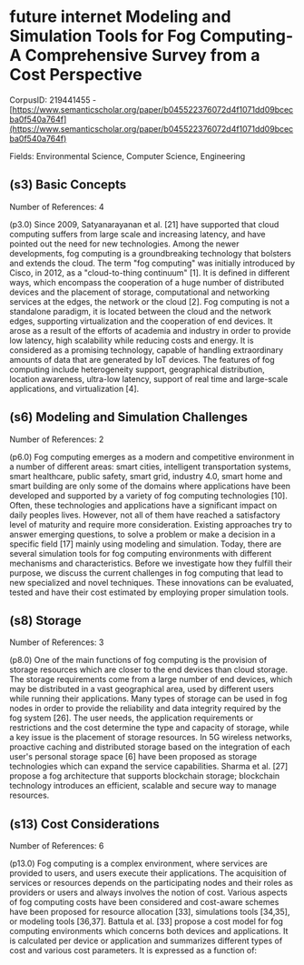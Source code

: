 # future internet Modeling and Simulation Tools for Fog Computing-A Comprehensive Survey from a Cost Perspective

CorpusID: 219441455 - [https://www.semanticscholar.org/paper/b045522376072d4f1071dd09bcecba0f540a764f](https://www.semanticscholar.org/paper/b045522376072d4f1071dd09bcecba0f540a764f)

Fields: Environmental Science, Computer Science, Engineering

## (s3) Basic Concepts
Number of References: 4

(p3.0) Since 2009, Satyanarayanan et al. [21] have supported that cloud computing suffers from large scale and increasing latency, and have pointed out the need for new technologies. Among the newer developments, fog computing is a groundbreaking technology that bolsters and extends the cloud. The term "fog computing" was initially introduced by Cisco, in 2012, as a "cloud-to-thing continuum" [1]. It is defined in different ways, which encompass the cooperation of a huge number of distributed devices and the placement of storage, computational and networking services at the edges, the network or the cloud [2]. Fog computing is not a standalone paradigm, it is located between the cloud and the network edges, supporting virtualization and the cooperation of end devices. It arose as a result of the efforts of academia and industry in order to provide low latency, high scalability while reducing costs and energy. It is considered as a promising technology, capable of handling extraordinary amounts of data that are generated by IoT devices. The features of fog computing include heterogeneity support, geographical distribution, location awareness, ultra-low latency, support of real time and large-scale applications, and virtualization [4].
## (s6) Modeling and Simulation Challenges
Number of References: 2

(p6.0) Fog computing emerges as a modern and competitive environment in a number of different areas: smart cities, intelligent transportation systems, smart healthcare, public safety, smart grid, industry 4.0, smart home and smart building are only some of the domains where applications have been developed and supported by a variety of fog computing technologies [10]. Often, these technologies and applications have a significant impact on daily peoples lives. However, not all of them have reached a satisfactory level of maturity and require more consideration. Existing approaches try to answer emerging questions, to solve a problem or make a decision in a specific field [17] mainly using modeling and simulation. Today, there are several simulation tools for fog computing environments with different mechanisms and characteristics. Before we investigate how they fulfill their purpose, we discuss the current challenges in fog computing that lead to new specialized and novel techniques. These innovations can be evaluated, tested and have their cost estimated by employing proper simulation tools.
## (s8) Storage
Number of References: 3

(p8.0) One of the main functions of fog computing is the provision of storage resources which are closer to the end devices than cloud storage. The storage requirements come from a large number of end devices, which may be distributed in a vast geographical area, used by different users while running their applications. Many types of storage can be used in fog nodes in order to provide the reliability and data integrity required by the fog system [26]. The user needs, the application requirements or restrictions and the cost determine the type and capacity of storage, while a key issue is the placement of storage resources. In 5G wireless networks, proactive caching and distributed storage based on the integration of each user's personal storage space [6] have been proposed as storage technologies which can expand the service capabilities. Sharma et al. [27] propose a fog architecture that supports blockchain storage; blockchain technology introduces an efficient, scalable and secure way to manage resources.
## (s13) Cost Considerations
Number of References: 6

(p13.0) Fog computing is a complex environment, where services are provided to users, and users execute their applications. The acquisition of services or resources depends on the participating nodes and their roles as providers or users and always involves the notion of cost. Various aspects of fog computing costs have been considered and cost-aware schemes have been proposed for resource allocation [33], simulations tools [34,35], or modeling tools [36,37]. Battula et al. [33] propose a cost model for fog computing environments which concerns both devices and applications. It is calculated per device or application and summarizes different types of cost and various cost parameters. It is expressed as a function of:
